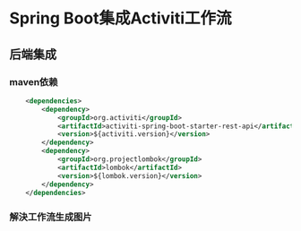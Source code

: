 # Spring Boot集成Activiti工作流 <!-- {docsify-ignore-all} -->


## 后端集成


### maven依赖


```xml
    <dependencies>
        <dependency>
            <groupId>org.activiti</groupId>
            <artifactId>activiti-spring-boot-starter-rest-api</artifactId>
            <version>${activiti.version}</version>
        </dependency>
        <dependency>
            <groupId>org.projectlombok</groupId>
            <artifactId>lombok</artifactId>
            <version>${lombok.version}</version>
        </dependency>
    </dependencies>
```

### 解決工作流生成图片